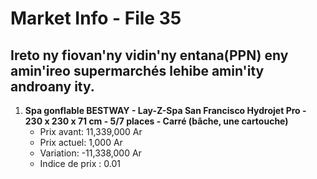 # Market Info - File 35

## Ireto ny fiovan'ny vidin'ny entana(PPN) eny amin'ireo supermarchés lehibe amin'ity androany ity.

1. **Spa gonflable BESTWAY - Lay-Z-Spa San Francisco Hydrojet Pro - 230 x 230 x 71 cm - 5/7 places - Carré (bâche, une cartouche)**
   - Prix avant: 11,339,000 Ar
   - Prix actuel: 1,000 Ar
   - Variation: -11,338,000 Ar
   - Indice de prix : 0.01


